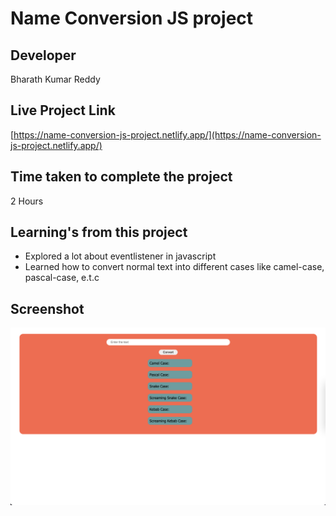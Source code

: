 # Name Conversion JS project

## Developer
Bharath Kumar Reddy

## Live Project Link
[https://name-conversion-js-project.netlify.app/](https://name-conversion-js-project.netlify.app/)

## Time taken to complete the project
2 Hours

## Learning's from this project
- Explored a lot about eventlistener in javascript
- Learned how to convert normal text into different cases like camel-case, pascal-case, e.t.c


## Screenshot
![preview](./Image/Name_Conversion.png)



